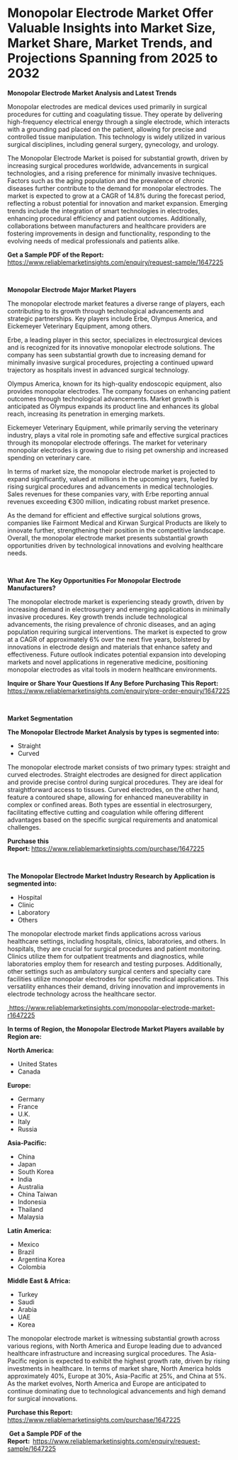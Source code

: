 <p><h1>Monopolar Electrode Market Offer Valuable Insights into Market Size, Market Share, Market Trends, and Projections Spanning from 2025 to 2032</h1></p><p><strong>Monopolar Electrode Market Analysis and Latest Trends</strong></p>
<p><p>Monopolar electrodes are medical devices used primarily in surgical procedures for cutting and coagulating tissue. They operate by delivering high-frequency electrical energy through a single electrode, which interacts with a grounding pad placed on the patient, allowing for precise and controlled tissue manipulation. This technology is widely utilized in various surgical disciplines, including general surgery, gynecology, and urology.</p><p>The Monopolar Electrode Market is poised for substantial growth, driven by increasing surgical procedures worldwide, advancements in surgical technologies, and a rising preference for minimally invasive techniques. Factors such as the aging population and the prevalence of chronic diseases further contribute to the demand for monopolar electrodes. The market is expected to grow at a CAGR of 14.8% during the forecast period, reflecting a robust potential for innovation and market expansion. Emerging trends include the integration of smart technologies in electrodes, enhancing procedural efficiency and patient outcomes. Additionally, collaborations between manufacturers and healthcare providers are fostering improvements in design and functionality, responding to the evolving needs of medical professionals and patients alike.</p></p>
<p><strong>Get a Sample PDF of the Report:&nbsp;</strong> <a href="https://www.reliablemarketinsights.com/enquiry/request-sample/1647225?utm_campaign=2133&utm_medium=2&utm_source=Github&utm_content=ia&utm_term=13042025&utm_id=monopolar-electrode">https://www.reliablemarketinsights.com/enquiry/request-sample/1647225</a></p>
<p>&nbsp;</p>
<p><strong>Monopolar Electrode Major Market Players</strong></p>
<p><p>The monopolar electrode market features a diverse range of players, each contributing to its growth through technological advancements and strategic partnerships. Key players include Erbe, Olympus America, and Eickemeyer Veterinary Equipment, among others.</p><p>Erbe, a leading player in this sector, specializes in electrosurgical devices and is recognized for its innovative monopolar electrode solutions. The company has seen substantial growth due to increasing demand for minimally invasive surgical procedures, projecting a continued upward trajectory as hospitals invest in advanced surgical technology.</p><p>Olympus America, known for its high-quality endoscopic equipment, also provides monopolar electrodes. The company focuses on enhancing patient outcomes through technological advancements. Market growth is anticipated as Olympus expands its product line and enhances its global reach, increasing its penetration in emerging markets.</p><p>Eickemeyer Veterinary Equipment, while primarily serving the veterinary industry, plays a vital role in promoting safe and effective surgical practices through its monopolar electrode offerings. The market for veterinary monopolar electrodes is growing due to rising pet ownership and increased spending on veterinary care.</p><p>In terms of market size, the monopolar electrode market is projected to expand significantly, valued at millions in the upcoming years, fueled by rising surgical procedures and advancements in medical technologies. Sales revenues for these companies vary, with Erbe reporting annual revenues exceeding €300 million, indicating robust market presence.</p><p>As the demand for efficient and effective surgical solutions grows, companies like Fairmont Medical and Kirwan Surgical Products are likely to innovate further, strengthening their position in the competitive landscape. Overall, the monopolar electrode market presents substantial growth opportunities driven by technological innovations and evolving healthcare needs.</p></p>
<p>&nbsp;</p>
<p><strong>What Are The Key Opportunities For Monopolar Electrode Manufacturers?</strong></p>
<p><p>The monopolar electrode market is experiencing steady growth, driven by increasing demand in electrosurgery and emerging applications in minimally invasive procedures. Key growth trends include technological advancements, the rising prevalence of chronic diseases, and an aging population requiring surgical interventions. The market is expected to grow at a CAGR of approximately 6% over the next five years, bolstered by innovations in electrode design and materials that enhance safety and effectiveness. Future outlook indicates potential expansion into developing markets and novel applications in regenerative medicine, positioning monopolar electrodes as vital tools in modern healthcare environments.</p></p>
<p><strong>Inquire or Share Your Questions If Any Before Purchasing This Report:</strong> <a href="https://www.reliablemarketinsights.com/enquiry/pre-order-enquiry/1647225?utm_campaign=2133&utm_medium=2&utm_source=Github&utm_content=ia&utm_term=13042025&utm_id=monopolar-electrode">https://www.reliablemarketinsights.com/enquiry/pre-order-enquiry/1647225</a></p>
<p>&nbsp;</p>
<p><strong>Market Segmentation</strong></p>
<p><strong>The Monopolar Electrode Market Analysis by types is segmented into:</strong></p>
<p><ul><li>Straight</li><li>Curved</li></ul></p>
<p><p>The monopolar electrode market consists of two primary types: straight and curved electrodes. Straight electrodes are designed for direct application and provide precise control during surgical procedures. They are ideal for straightforward access to tissues. Curved electrodes, on the other hand, feature a contoured shape, allowing for enhanced maneuverability in complex or confined areas. Both types are essential in electrosurgery, facilitating effective cutting and coagulation while offering different advantages based on the specific surgical requirements and anatomical challenges.</p></p>
<p><strong>Purchase this Report:&nbsp;</strong><a href="https://www.reliablemarketinsights.com/purchase/1647225?utm_campaign=2133&utm_medium=2&utm_source=Github&utm_content=ia&utm_term=13042025&utm_id=monopolar-electrode">https://www.reliablemarketinsights.com/purchase/1647225</a></p>
<p>&nbsp;</p>
<p><strong>The Monopolar Electrode Market Industry Research by Application is segmented into:</strong></p>
<p><ul><li>Hospital</li><li>Clinic</li><li>Laboratory</li><li>Others</li></ul></p>
<p><p>The monopolar electrode market finds applications across various healthcare settings, including hospitals, clinics, laboratories, and others. In hospitals, they are crucial for surgical procedures and patient monitoring. Clinics utilize them for outpatient treatments and diagnostics, while laboratories employ them for research and testing purposes. Additionally, other settings such as ambulatory surgical centers and specialty care facilities utilize monopolar electrodes for specific medical applications. This versatility enhances their demand, driving innovation and improvements in electrode technology across the healthcare sector.</p></p>
<p><a href="https://www.reliablemarketinsights.com/monopolar-electrode-market-r1647225?utm_campaign=2133&utm_medium=2&utm_source=Github&utm_content=ia&utm_term=13042025&utm_id=monopolar-electrode">&nbsp;https://www.reliablemarketinsights.com/monopolar-electrode-market-r1647225</a></p>
<p><strong>In terms of Region, the Monopolar Electrode Market Players available by Region are:</strong></p>
<p>
    <p> <strong> North America: </strong>
        <ul>
            <li>United States</li>
            <li>Canada</li>
        </ul>
        </p> 
    <p> <strong> Europe: </strong>
        <ul>
            <li>Germany</li>
            <li>France</li>
            <li>U.K.</li>
            <li>Italy</li>
            <li>Russia</li>
        </ul>
        </p> 
    <p> <strong> Asia-Pacific: </strong>
        <ul>
            <li>China</li>
            <li>Japan</li>
            <li>South Korea</li>
            <li>India</li>
            <li>Australia</li>
            <li>China Taiwan</li>
            <li>Indonesia</li>
            <li>Thailand</li>
            <li>Malaysia</li>
        </ul>
        </p> 
    <p> <strong> Latin America: </strong>
        <ul>
            <li>Mexico</li>
            <li>Brazil</li>
            <li>Argentina Korea</li>
            <li>Colombia</li>
        </ul>
        </p> 
    <p> <strong> Middle East & Africa: </strong>
        <ul>
            <li>Turkey</li>
            <li>Saudi</li>
            <li>Arabia</li>
            <li>UAE</li>
            <li>Korea</li>
        </ul>
    </p>
    </p>
<p><p>The monopolar electrode market is witnessing substantial growth across various regions, with North America and Europe leading due to advanced healthcare infrastructure and increasing surgical procedures. The Asia-Pacific region is expected to exhibit the highest growth rate, driven by rising investments in healthcare. In terms of market share, North America holds approximately 40%, Europe at 30%, Asia-Pacific at 25%, and China at 5%. As the market evolves, North America and Europe are anticipated to continue dominating due to technological advancements and high demand for surgical innovations.</p></p>
<p><strong>Purchase this Report: </strong><a href="https://www.reliablemarketinsights.com/purchase/1647225?utm_campaign=2133&utm_medium=2&utm_source=Github&utm_content=ia&utm_term=13042025&utm_id=monopolar-electrode">https://www.reliablemarketinsights.com/purchase/1647225</a></p>
<p>&nbsp;<strong>Get a Sample PDF of the Report:&nbsp;&nbsp;</strong><a href="https://www.reliablemarketinsights.com/enquiry/request-sample/1647225?utm_campaign=2133&utm_medium=2&utm_source=Github&utm_content=ia&utm_term=13042025&utm_id=monopolar-electrode">https://www.reliablemarketinsights.com/enquiry/request-sample/1647225</a></p>
<p><strong></strong></p>
<p><p></p><p></p><p></p></p>